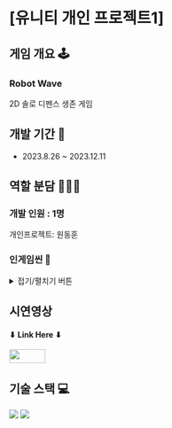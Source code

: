 # [유니티 개인 프로젝트1]
## 게임 개요 🕹️
### Robot Wave
2D 솔로 디펜스 생존 게임 

## 개발 기간 📅
- 2023.8.26 ~ 2023.12.11

## 역할 분담 🧑🏻‍💻
### 개발 인원 : 1명
개인프로젝트: 원동훈

### 인게임씬 🔎
<details>
<summary>접기/펼치기 버튼</summary> 
<div markdown="1">
  
#### 메뉴 씬
<img width="600" src="https://github.com/gdevhun/RobotWave/assets/150761282/3a337199-6104-4102-82e6-1ee17f631e20">

#### 설명 씬
<img width="600" src="https://github.com/gdevhun/RobotWave/assets/150761282/da8efd5a-d427-4207-b5bd-fb115473f6ca">

#### 게임 씬1 - 게임시작
<img width="600" src="https://github.com/gdevhun/RobotWave/assets/150761282/a4497f6c-f7fb-404e-b46d-36990fc26bb8">

#### 게임 씬2
<img width="600" src="https://github.com/gdevhun/RobotWave/assets/150761282/6d6cb2d4-a57f-4629-9144-a8b9a64ba2f2">

#### 게임 씬3
<img width="600" src="https://github.com/gdevhun/RobotWave/assets/150761282/ef45f91b-c95d-4b8d-be32-be3acde552dc">

#### 게임 씬4
<img width="600" src="https://github.com/gdevhun/RobotWave/assets/150761282/3407b524-1da5-428e-8fb5-054c02b274ef">

</div>
</details>

##  시연영상 
#### ⬇ Link Here ⬇
<a href="https://youtu.be/HKI1V8Q80bM" target="_blank"><img width="65" height="25" src="https://github.com/gdevhun/gdevhun/assets/150761282/67d883af-15ba-4ead-997d-da1ecfbd326a"/></a>

## 기술 스택 💻 
<img src="https://img.shields.io/badge/Unity-FFFFFF?style=for-the-badge&logo=Unity&logoColor=black">
<img src="https://img.shields.io/badge/csharp-512BD4?style=for-the-badge&logo=csharp&logoColor=white">
